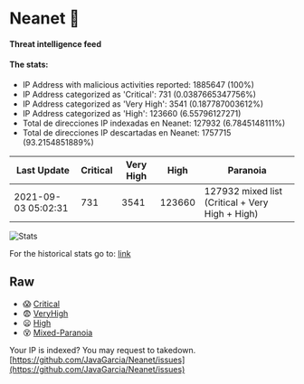 # Neanet :hocho:
#### Threat intelligence feed
#### The stats:

- IP Address with malicious activities reported: 1885647 (100%)
- IP Address categorized as 'Critical':  731 (0.0387665347756%)
- IP Address categorized as 'Very High':  3541 (0.187787003612%)
- IP Address categorized as 'High':  123660 (6.55796127271)
- Total de direcciones IP indexadas en Neanet:  127932 (6.7845148111%)
- Total de direcciones IP descartadas en Neanet:  1757715 (93.2154851889%)

| Last Update | Critical | Very High | High | Paranoia |
| --- | --- | --- | --- | --- |
| 2021-09-03 05:02:31 | 731 | 3541 | 123660 | 127932 mixed list (Critical + Very High + High)|

![Stats](https://docs.google.com/spreadsheets/d/e/2PACX-1vSnaNMIXVabIpDJjufMlzH7poXnshF3mgd8Is1g9ytUEzVsP5my4Trn8f-xkoLLQ38xpL3HtmUexLo6/pubchart?oid=501124687&format=image)

For the historical stats go to: [link](/stats.csv)
## Raw
- :scream: [Critical](https://raw.githubusercontent.com/JavaGarcia/Neanet/master/blacklists/neanet_critical.txt)
- :fearful: [VeryHigh](https://raw.githubusercontent.com/JavaGarcia/Neanet/master/blacklists/neanet_veryHigh.txtt)
- :frowning: [High](https://raw.githubusercontent.com/JavaGarcia/Neanet/master/blacklists/neanet_high.txt)
- :dizzy_face: [Mixed-Paranoia](https://raw.githubusercontent.com/JavaGarcia/Neanet/master/blacklists/neanet_all.txt)


Your IP is indexed? You may request to takedown. [https://github.com/JavaGarcia/Neanet/issues](https://github.com/JavaGarcia/Neanet/issues)



















































































































































































































































































































































































































































































































































































































































































































































































































































































































































































































































































































































































































































































































































































































































































































































































































































































































































































































































































































































































































































































































































































































































































































































































































































































































































































































































































































































































































































































































































































































































































































































































































































































































































































































































































































































































































































































































































































































































































































































































































































































































































































































































































































































































































































































































































































































































































































































































































































































































































































































































































































































































































































































































































































































































































































































































































































































































































































































































































































































































































































































































































































































































































































































































































































































































































































































































































































































































































































































































































































































































































































































































































































































































































































































































































































































































































































































































































































































































































































































































































































































































































































































































































































































































































































































































































































































































































